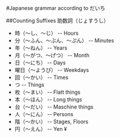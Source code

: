 #Japanese grammar according to だいち

##Counting Suffixes 助数詞（じょすうし）
* 時（〜し、〜じ） -- Hours
* 分（〜ふん、〜ぶん、〜ぷん） -- Minutes
* 年（〜ねん） -- Years
* 月（〜がつ、〜げつ） -- Month
* 日（〜にち） -- Days
* 曜日（〜ようび） -- Weekdays
* 回（〜かい） -- Times
* つ -- Things
* 枚（〜まい） -- Flatt things
* 本（〜ほん） -- Long things
* 台（〜だい） -- Maschine things
* 人（〜にん） -- Persons
* 階（〜かい） -- Stages, Floors
* 円（〜えん） -- Yen ¥